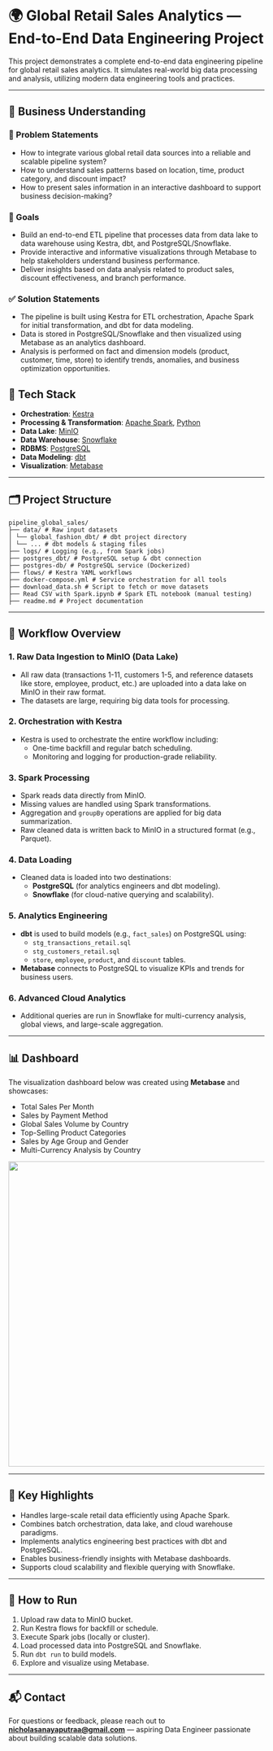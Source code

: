 # 🌍 Global Retail Sales Analytics — End-to-End Data Engineering Project

This project demonstrates a complete end-to-end data engineering pipeline for global retail sales analytics. It simulates real-world big data processing and analysis, utilizing modern data engineering tools and practices.

---

## 🧠 Business Understanding

### 🧩 Problem Statements
- How to integrate various global retail data sources into a reliable and scalable pipeline system?
- How to understand sales patterns based on location, time, product category, and discount impact?
- How to present sales information in an interactive dashboard to support business decision-making?

### 🎯 Goals
- Build an end-to-end ETL pipeline that processes data from data lake to data warehouse using Kestra, dbt, and PostgreSQL/Snowflake.
- Provide interactive and informative visualizations through Metabase to help stakeholders understand business performance.
- Deliver insights based on data analysis related to product sales, discount effectiveness, and branch performance.

### ✅ Solution Statements
- The pipeline is built using Kestra for ETL orchestration, Apache Spark for initial transformation, and dbt for data modeling.
- Data is stored in PostgreSQL/Snowflake and then visualized using Metabase as an analytics dashboard.
- Analysis is performed on fact and dimension models (product, customer, time, store) to identify trends, anomalies, and business optimization opportunities.

## 🧰 Tech Stack

- **Orchestration**: [Kestra](https://kestra.io/)
- **Processing & Transformation**: [Apache Spark](https://spark.apache.org/), [Python](https://www.python.org/)
- **Data Lake**: [MinIO](https://min.io/)
- **Data Warehouse**: [Snowflake](https://www.snowflake.com/)
- **RDBMS**: [PostgreSQL](https://www.postgresql.org/)
- **Data Modeling**: [dbt](https://www.getdbt.com/)
- **Visualization**: [Metabase](https://www.metabase.com/)

---

## 🗂️ Project Structure
```
pipeline_global_sales/
├── data/ # Raw input datasets
│ └── global_fashion_dbt/ # dbt project directory
│ └── ... # dbt models & staging files
├── logs/ # Logging (e.g., from Spark jobs)
├── postgres_dbt/ # PostgreSQL setup & dbt connection
├── postgres-db/ # PostgreSQL service (Dockerized)
├── flows/ # Kestra YAML workflows
├── docker-compose.yml # Service orchestration for all tools
├── download_data.sh # Script to fetch or move datasets
├── Read CSV with Spark.ipynb # Spark ETL notebook (manual testing)
├── readme.md # Project documentation
```
---

## 🔁 Workflow Overview

### 1. **Raw Data Ingestion to MinIO (Data Lake)**
- All raw data (transactions 1-11, customers 1-5, and reference datasets like store, employee, product, etc.) are uploaded into a data lake on MinIO in their raw format.
- The datasets are large, requiring big data tools for processing.

### 2. **Orchestration with Kestra**
- Kestra is used to orchestrate the entire workflow including:
  - One-time backfill and regular batch scheduling.
  - Monitoring and logging for production-grade reliability.

### 3. **Spark Processing**
- Spark reads data directly from MinIO.
- Missing values are handled using Spark transformations.
- Aggregation and `groupBy` operations are applied for big data summarization.
- Raw cleaned data is written back to MinIO in a structured format (e.g., Parquet).

### 4. **Data Loading**
- Cleaned data is loaded into two destinations:
  - **PostgreSQL** (for analytics engineers and dbt modeling).
  - **Snowflake** (for cloud-native querying and scalability).

### 5. **Analytics Engineering**
- **dbt** is used to build models (e.g., `fact_sales`) on PostgreSQL using:
  - `stg_transactions_retail.sql`
  - `stg_customers_retail.sql`
  - `store`, `employee`, `product`, and `discount` tables.
- **Metabase** connects to PostgreSQL to visualize KPIs and trends for business users.

### 6. **Advanced Cloud Analytics**
- Additional queries are run in Snowflake for multi-currency analysis, global views, and large-scale aggregation.

---

## 📊 Dashboard

The visualization dashboard below was created using **Metabase** and showcases:

- Total Sales Per Month
- Sales by Payment Method
- Global Sales Volume by Country
- Top-Selling Product Categories
- Sales by Age Group and Gender
- Multi-Currency Analysis by Country

<img src="https://github.com/user-attachments/assets/b43c9f26-a453-4e02-b32e-07cab95c8d7b" width="600" />

---

## 📌 Key Highlights

- Handles large-scale retail data efficiently using Apache Spark.
- Combines batch orchestration, data lake, and cloud warehouse paradigms.
- Implements analytics engineering best practices with dbt and PostgreSQL.
- Enables business-friendly insights with Metabase dashboards.
- Supports cloud scalability and flexible querying with Snowflake.

---

## 🚀 How to Run

1. Upload raw data to MinIO bucket.
2. Run Kestra flows for backfill or schedule.
3. Execute Spark jobs (locally or cluster).
4. Load processed data into PostgreSQL and Snowflake.
5. Run `dbt run` to build models.
6. Explore and visualize using Metabase.

---

## 📬 Contact

For questions or feedback, please reach out to **nicholasanayaputraa@gmail.com** — aspiring Data Engineer passionate about building scalable data solutions.
